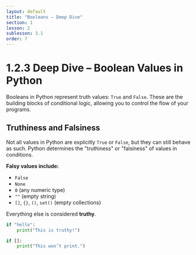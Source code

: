 ```yaml
---
layout: default
title: "Booleans – Deep Dive"
section: 1
lesson: 2
sublesson: 3.1
order: 7
---
```


# 1.2.3 Deep Dive – Boolean Values in Python

Booleans in Python represent truth values: `True` and `False`. These are the building blocks of conditional logic, allowing you to control the flow of your programs.

## Truthiness and Falsiness

Not all values in Python are explicitly `True` or `False`, but they can still behave as such. Python determines the "truthiness" or "falsiness" of values in conditions.

**Falsy values include:**
- `False`
- `None`
- `0` (any numeric type)
- `""` (empty string)
- `[]`, `{}`, `()`, `set()` (empty collections)

Everything else is considered **truthy**.

```python
if "hello":
    print("This is truthy!")

if []:
    print("This won’t print.")
```
